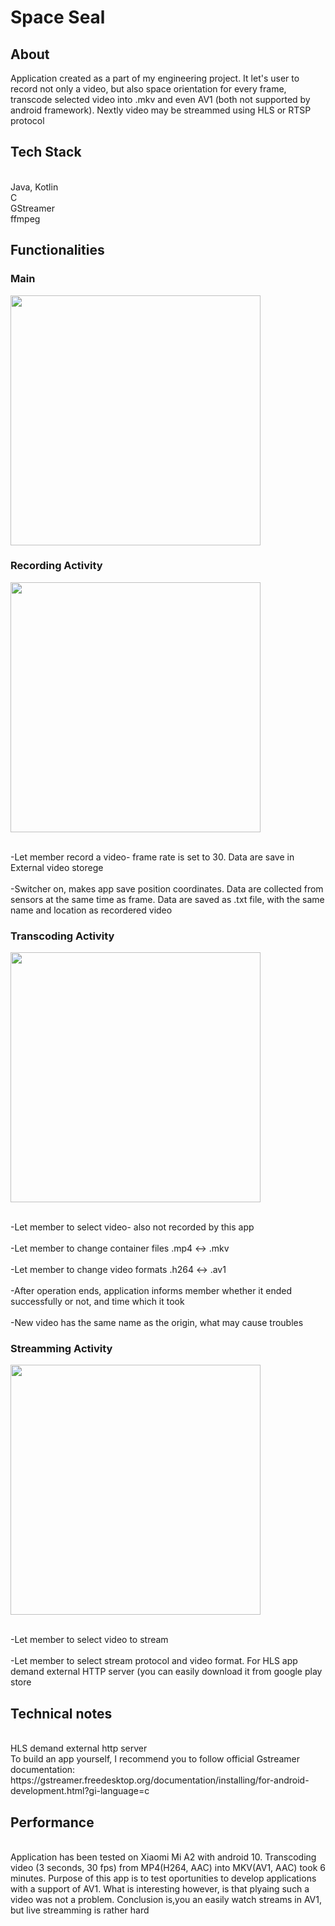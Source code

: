 # Space Seal

<h2> About </h2>
  Application created as a part of my engineering project. It let's user to record not only a video, but also space orientation for every frame, transcode selected video into .mkv and even AV1 (both not supported by android framework). Nextly video may be streammed using HLS or RTSP protocol
<h2> Tech Stack </h2>
  <br> Java, Kotlin </br>
  C
  <br>GStreamer</br>
  ffmpeg
<h2> Functionalities </h2>

<h3> Main </h3>

[<img src="https://github.com/Swistusmen/AndroidGstreamer-template/blob/master/Screenshots/main.png" width="400"/>](image.png)

<h3> Recording Activity </h3>

[<img src="https://github.com/Swistusmen/AndroidGstreamer-template/blob/master/Screenshots/recording.png" width="400"/>](image.png)

  <br>-Let member record a video- frame rate is set to 30. Data are save in External video storege</br>
  <br>-Switcher on, makes app save position coordinates. Data are collected from sensors at the same time as frame. Data are saved as .txt file, with the same name and location as recordered video</br>

<h3> Transcoding Activity </h3>

[<img src="https://github.com/Swistusmen/AndroidGstreamer-template/blob/master/Screenshots/Streamming.png" width="400"/>](image.png)

  <br> -Let member to select video- also not recorded by this app </br>
  <br> -Let member to change container files .mp4 <-> .mkv </br>
  <br> -Let member to change video formats .h264 <-> .av1 </br>
  <br> -After operation ends, application informs member whether it ended successfully or not, and time which it took </br>
  <br> -New video has the same name as the origin, what may cause troubles </br>

<h3> Streamming Activity </h3>

[<img src="https://github.com/Swistusmen/AndroidGstreamer-template/blob/master/Screenshots/Screenshot_20211118-150154.png" width="400"/>](image.png)

  <br> -Let member to select video to stream </br>
  <br> -Let member to select stream protocol and video format. For HLS app demand external HTTP server (you can easily download it from google play store </br>
  
 <h2> Technical notes </h2>
 <br> HLS demand external http server </h2>
 <br> To build an app yourself, I recommend you to follow official Gstreamer documentation: https://gstreamer.freedesktop.org/documentation/installing/for-android-development.html?gi-language=c
 
 <h2> Performance </h2>
 <br> Application has been tested on Xiaomi Mi A2 with android 10. Transcoding video (3 seconds, 30 fps) from MP4(H264, AAC) into MKV(AV1, AAC) took 6 minutes. Purpose of this app is to test oportunities to develop applications with a support of AV1. What is interesting however, is that plyaing such a video was not a problem. Conclusion is,you an easily watch streams in AV1, but live streamming is rather hard </br>
